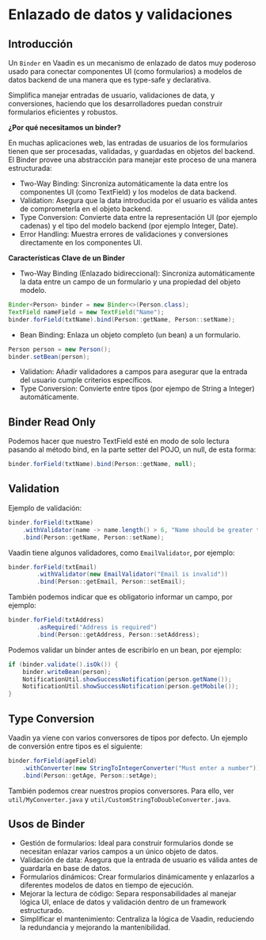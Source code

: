 # Enlazado de datos y validaciones

## Introducción

Un `Binder` en Vaadin es un mecanismo de enlazado de datos muy poderoso usado para conectar componentes UI (como formularios) a modelos de datos backend de una manera que es type-safe y declarativa.

Simplifica manejar entradas de usuario, validaciones de data, y conversiones, haciendo que los desarrolladores puedan construir formularios eficientes y robustos.

**¿Por qué necesitamos un binder?**

En muchas aplicaciones web, las entradas de usuarios de los formularios tienen que ser procesadas, validadas, y guardadas en objetos del backend. El Binder provee una abstracción para manejar este proceso de una manera estructurada:

- Two-Way Binding: Sincroniza automáticamente la data entre los componentes UI (como TextField) y los modelos de data backend.
- Validation: Asegura que la data introducida por el usuario es válida antes de comprometerla en el objeto backend.
- Type Conversion: Convierte data entre la representación UI (por ejemplo cadenas) y el tipo del modelo backend (por ejemplo Integer, Date).
- Error Handling: Muestra errores de validaciones y conversiones directamente en los componentes UI.

**Características Clave de un Binder**

- Two-Way Binding (Enlazado bidireccional): Sincroniza automáticamente la data entre un campo de un formulario y una propiedad del objeto modelo.

```java
Binder<Person> binder = new Binder<>(Person.class);
TextField nameField = new TextField("Name");
binder.forField(txtName).bind(Person::getName, Person::setName);
```

- Bean Binding: Enlaza un objeto completo (un bean) a un formulario.

```java
Person person = new Person();
binder.setBean(person);
```

- Validation: Añadir validadores a campos para asegurar que la entrada del usuario cumple criterios específicos.
- Type Conversion: Convierte entre tipos (por ejempo de String a Integer) automáticamente.

## Binder Read Only

Podemos hacer que nuestro TextField esté en modo de solo lectura pasando al método bind, en la parte setter del POJO, un null, de esta forma:

```java
binder.forField(txtName).bind(Person::getName, null);
```

## Validation

Ejemplo de validación:

```java
binder.forField(txtName)
    .withValidator(name -> name.length() > 6, "Name should be greater than 6 characters")
    .bind(Person::getName, Person::setName);
```

Vaadin tiene algunos validadores, como `EmailValidator`, por ejemplo:

```java
binder.forField(txtEmail)
        .withValidator(new EmailValidator("Email is invalid"))
        .bind(Person::getEmail, Person::setEmail);
```

También podemos indicar que es obligatorio informar un campo, por ejemplo:

```java
binder.forField(txtAddress)
        .asRequired("Address is required")
        .bind(Person::getAddress, Person::setAddress);
```

Podemos validar un binder antes de escribirlo en un bean, por ejemplo:

```java
if (binder.validate().isOk()) {
    binder.writeBean(person);
    NotificationUtil.showSuccessNotification(person.getName());
    NotificationUtil.showSuccessNotification(person.getMobile());
}
```

## Type Conversion

Vaadin ya viene con varios conversores de tipos por defecto. Un ejemplo de conversión entre tipos es el siguiente:

```java
binder.forField(ageField)
    .withConverter(new StringToIntegerConverter("Must enter a number"))
    .bind(Person::getAge, Person::setAge);
```

También podemos crear nuestros propios conversores. Para ello, ver `util/MyConverter.java` y `util/CustomStringToDoubleConverter.java`.

## Usos de Binder

- Gestión de formularios: Ideal para construir formularios donde se necesitan enlazar varios campos a un único objeto de datos.
- Validación de data: Asegura que la entrada de usuario es válida antes de guardarla en base de datos.
- Formularios dinámicos: Crear formularios dinámicamente y enlazarlos a diferentes modelos de datos en tiempo de ejecución.
- Mejorar la lectura de código: Separa responsabilidades al manejar lógica UI, enlace de datos y validación dentro de un framework estructurado.
- Simplificar el mantenimiento: Centraliza la lógica de Vaadin, reduciendo la redundancia y mejorando la mantenibilidad.